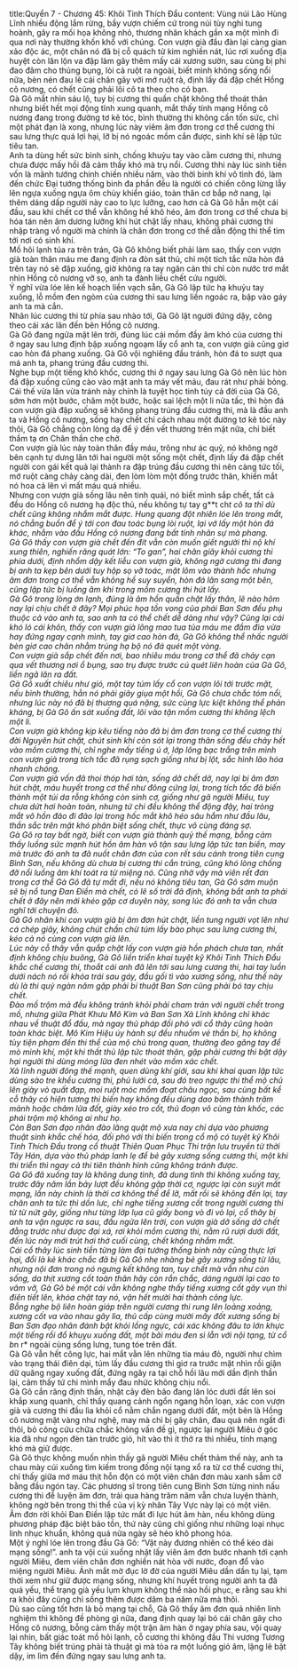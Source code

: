 title:Quyển 7 - Chương 45: Khôi Tinh Thích Đẩu
content:
Vùng núi Lão Hùng Lĩnh nhiều động lắm rừng, bầy vượn chiếm cứ trong núi tùy nghi tung hoành, gây ra mối họa không nhỏ, thương nhân khách gần xa một mình đi qua nơi này thường khốn khổ với chúng. Con vượn già đầu đàn lại càng gian xảo độc ác, một chân nó đã bị cỗ quách tử kim nghiền nát, lúc rơi xuống địa huyệt còn lăn lộn va đập làm gãy thêm mấy cái xương sườn, sau cùng bị phi đao đâm cho thủng bụng, lòi cả ruột ra ngoài, biết mình không sống nổi nữa, bèn nén đau lê cái chân gãy với mớ ruột rà, định lấy đá đập chết Hồng cô nương, có chết cũng phải lôi cô ta theo cho có bạn.<br> Gà Gô mắt nhìn sáu lộ, tuy bị cương thi quấn chặt không thể thoát thân nhưng biết hết mọi động tĩnh xung quanh, mắt thấy tính mạng Hồng cô nương đang trong đường tơ kẽ tóc, bình thường thi không cần tốn sức, chỉ một phát đạn là xong, nhưng lúc này viêm âm đơn trong cơ thể cương thi sau lưng thực quá lợi hại, lỡ bị nó ngoác mồm cắn được, sinh khí sẽ lập tức tiêu tan.<br>Anh ta dùng hết sức bình sinh, chống khuỷu tay vào cằm cương thi, nhưng chưa được mấy hồi đã cảm thấy khó mà trụ nổi. Cương thhi này lúc sinh tiền vốn là mãnh tướng chinh chiến nhiều năm, vào thời binh khí vô tình đó, làm đến chức Đại tướng thống binh đa phần đều là người có chiến công lừng lẫy lên ngựa xuống ngựa ôm chùy khiển giáo, toàn thân cơ bắp nở nang, lại thêm dáng dấp người này cao to lực lưỡng, cao hơn cả Gà Gô hẳn một cái đầu, sau khi chết cơ thể vẫn không hề khô héo, âm đơn trong cơ thể chưa bị hóa tán nên âm dương lưỡng khí hút chặt lấy nhau, không phải cương thi nhập tràng vồ người mà chính là chân đơn trong cơ thể dẫn động thi thể tìm tới nơi có sinh khí.<br> Mồ hôi lạnh túa ra trên trán, Gà Gô không biết phải làm sao, thấy con vượn già toàn thân máu me đang định ra đòn sát thủ, chỉ một tích tắc nữa hòn đá trên tay nó sẽ đập xuống, giờ không ra tay ngăn cản thì chỉ còn nước trơ mắt nhìn Hồng cô nương vỡ sọ, anh ta đành liều chết cứu người.<br> Ý nghĩ vừa lóe lên kế hoạch liền vạch sẵn, Gà Gô lập tức hạ khuỷu tay xuống, lỗ mồm đen ngòm của cương thi sau lưng liền ngoác ra, bập vào gáy anh ta mà cắn.<br> Nhân lúc cương thi từ phía sau nhào tới, Gà Gô lật người đứng dậy, cõng theo cái xác lăn đến bên Hồng cô nương.<br> Gà Gô đang ngửa mặt lên trời, đúng lúc cái mồm đầy âm khó của cương thi ở ngay sau lưng định bập xuống ngoạm lấy cổ anh ta, con vượn già cũng giơ cao hòn đá phang xuống. Gà Gô vội nghiêng đầu tránh, hòn đá to sượt qua má anh ta, phang trúng đầu cương thi.<br> Nghe bụp một tiếng khô khốc, cương thi ở ngay sau lưng Gà Gô nên lúc hòn đá đập xuống cũng cào vào mặt anh ta máy vết máu, đau rát như phải bỏng.<br> Cái thế vừa lăn vừa tránh này chính là tuyệt học tinh túy cả đời của Gà Gô, sớm hơn một bước, châm một bước, hoặc sai lệch một li nửa tấc, thì hòn đá con vượn già đập xuống sẽ không phang trúng đầu cương thi, mà là đầu anh ta và Hồng cô nương, sống hay chết chỉ cách nhau một đường tơ kẽ tóc này thôi, Gà Gô chẳng còn lòng dạ để ý đến vết thương trên mặt nữa, chỉ biết thầm tạ ơn Chân thần che chở.<br> Con vượn già lúc này toàn thân đầy máu, trông như ác quỷ, nó không ngờ bên cạnh tự dưng lăn tới hai người một sống một chết, định lấy đá đập chết người con gái kết quả lại thành ra đập trúng đầu cương thi nên càng tức tối, mớ ruột càng chảy càng dài, đen lòm lòm một đống trước thân, khiến mắt nó hoa cả lên vì mất máu quá nhiều.<br> Nhưng con vượn già sống lâu nên tinh quái, nó biết mình sắp chết, tất cả đều do Hồng cô nương hạ độc thủ, nếu không tự tay g**t ch*t cô ta thì dù chết cũng không nhắm mắt được. Hung quang đột nhiên lóe lên trong mắt, nó chẳng buồn để ý tới con đau toác bụng lòi ruột, lại vớ lấy một hòn đá khác, nhằm vào đầu Hồng cô nương đang bất tỉnh nhân sự mà phang.<br> Gà Gô thấy con vượn già chết đến đít vẫn còn muốn giết người thì nộ khí xung thiên, nghiến răng quát lớn: “To gan”, hai chân giãy khỏi cương thi phía dưới, định nhổm dậy kết liễu con vượn già, không ngờ cương thi đang bị anh ta kẹp bên dưới tuy hộp sọ vỡ toác, mặt lõm vào thành hốc nhưng âm đơn trong cơ thể vẫn không hề suy suyển, hòn đá lăn sang một bên, cũng lập tức bị luồng âm khí trong mồm cương thi hút lấy.<br> Gà Gô trong lòng ớn lạnh, đúng là âm hồn quấn chặt lấy thân, lẽ nào hôm nay lại chịu chết ở đây? Mọi phúc họa tồn vong của phái Ban Sơn đều phụ thuộc cả vào anh ta, sao anh ta có thể chết dễ dàng như vậy? Cũng lại cái khó ló cái khôn, thấy con vượn già lông mao tua tủa máu me đầm đìa vừa hay đứng ngay cạnh mình, tay giơ cao hòn đá, Gà Gô không thể nhấc người bèn giơ cao chân nhằm trúng hạ bộ nó đá quét một vòng.<br> Con vượn già sắp chết đến nơi, bao nhiêu máu trong cơ thể đã chảy cạn qua vết thương nơi ổ bụng, sao trụ được trước cú quét liên hoàn của Gà Gô, liền ngã lăn ra đất.<br> Gà Gô xuất chiêu như gió, một tay túm lấy cổ con vượn lôi tới trước mặt, nếu bình thường, hẳn nó phải giãy giụa một hồi, Gà Gô chưa chắc tóm nổi, nhưng lúc này nó đã bị thương quá nặng, sức cùng lực kiệt không thể phản kháng, bị Gà Gô ấn sát xuống đất, lôi vào tận mồm cương thi không lệch một li.<br> Con vượn già không kịp kêu tiếng nào đã bị âm đơn trong cơ thể cương thi đời Nguyên hút chặt, chút sinh khí còn sót lại trong thân sống đều chảy hết vào mồm cương thi, chỉ nghe mấy tiếng ú ớ, lớp lông bạc trắng trên mình con vượn già trong tích tắc đã rụng sạch giống như bị lột, sắc hình lão hóa nhanh chóng.<br> Con vượn già vốn đã thoi thóp hơi tàn, sống dở chết dở, nay lại bị âm đơn hút chặt, máu huyết trong cơ thể như đông cứng lại, trong tích tắc đã biến thành một túi da rỗng không còn sinh cơ, giống như gã người Miêu, tuy chưa dứt hơi hoàn toàn, nhưng tứ chi đều không thể động đậy, hai tròng mắt vô hồn đảo đi đảo lại trong hốc mắt khô héo sâu hắm như đầu lâu, thần sắc trên mặt khó phân biệt sống chết, thực vô cùng đáng sợ.<br> Gà Gô ra tay bất ngờ, biết con vượn già thành quỷ thế mạng, bỗng cảm thấy luồng sức mạnh hút hồn âm hàn vô tận sau lưng lập tức tan biến, may mà trước đó anh ta đã nuốt chân đơn của con rết sáu cánh trong tiên cung Bình Sơn, nếu không dù chưa bị cương thi cắn trúng, cũng khó lòng chống đỡ nổi luồng âm khí toát ra từ miệng nó. Cũng nhờ vậy mà viên rết đơn trong cơ thể Gà Gô đã tự mất đi, nếu nó không tiêu tan, Gà Gô sớm muộn sẽ bị nổ tung Đan Điền mà chết, có lẽ số trời đã định, không bắt anh ta phải chết ở đây nên mới khéo gặp cơ duyên này, song lúc đó anh ta vẫn chưa nghĩ tới chuyện đó.<br> Gà Gô nhân khi con vượn già bị âm đơn hút chặt, liền tung người vọt lên như cá chép giãy, không chút chần chừ túm lấy bào phục sau lưng cương thi, kéo cả nó cùng con vượn già lên.<br> Lúc này cỗ thây vẫn quắp chặt lấy con vượn già hồn phách chưa tan, nhất định không chịu buông, Gà Gô liền triển khai tuyệt kỹ Khôi Tinh Thích Đẩu khắc chế cương thi, thoắt cái anh đã lên tới sau lưng cương thi, hai tay luồn dưới nách nó rồi khóa trái sau gáy, đầu gối tì vào xương sống, như thế này dù là thi quỷ ngàn năm gặp phải bí thuật Ban Sơn cũng phải bó tay chịu chết.<br> Đào mồ trộm mả đều không tránh khỏi phải cham trán với người chết trong mồ, nhưng giữa Phát Khưu Mô Kim và Ban Sơn Xả Lĩnh không chỉ khác nhau về thuật đổ đấu, mà ngay thủ pháp đối phó với cổ thây cũng hoàn toàn khác biệt. Mô Kim Hiệu úy hành sự đều nhuốm vẻ thần bí, họ không tùy tiện phạm đến thi thể của mộ chủ trong quan, thường đeo găng tay để mò minh khí, một khi thất thủ lập tức thoát thân, gặp phải cương thi bật dậy hại người thì dùng móng lừa đen nhét vào mồm xác chết.<br> Xả lĩnh người đông thế mạnh, quen dùng khí giới, sau khi khai quan lập tức dùng sào tre khều cương thi, phủ lưới cá, sau đó treo ngược thi thể mộ chủ lên giày vò quất đạp, moi ruột móc mồm đoạt châu ngọc, sau cùng bất kể cỗ thây có hiện tương thi biến hay không đều dùng dao băm thành trăm mảnh hoặc châm lửa đốt, giày xéo tro cốt, thủ đoạn vô cùng tàn khốc, các phái trộm mộ không ai như họ.<br> Còn Ban Sơn đạo nhân đào lăng quật mộ xưa nay chỉ dựa vào phương thuật sinh khắc chế hóa, đối phó với thi biến trong cổ mộ có tuyệt kỹ Khôi Tinh Thích Đẩu trong cổ thuật Thiên Quan Phục Thi trận lưu truyền từ thời Tây Hán, dựa vào thủ pháp lanh lẹ để bẻ gãy xương sống cương thi, một khi thi triển thì ngay cả thi tiên thành hình cũng không tránh được.<br> Gà Gô đã xuống tay là không dung tình, đã dung tình thì không xuống tay, trước đây năm lần bảy lượt đều không gặp thời cơ, ngược lại còn suýt mất mạng, lần này chính là thời cơ không thể để lỡ, mất rồi sẽ không đến lại, tay chân anh ta tức thì dồn lưc, chỉ nghe tiếng xương cốt trong người cương thi từ từ nứt gãy, giống như từng lớp lụa cũ giấy bong vò đi vò lại, cổ thây bị anh ta vặn ngược ra sau, đầu ngửa lên trời, con vượn già dở sống dở chết đằng trước như được đại xá, rơi khỏi mồm cương thi, nằm rũ rượi dưới đất, đến lúc này mới trút hơi thở cuối cùng, chết không nhắm mắt.<br> Cái cổ thây lúc sinh tiền từng làm đại tướng thống binh này cũng thực lợi hại, đổi là kẻ khác chắc đã bị Gà Gô nhẹ nhàng bẻ gãy xương sống từ lâu, nhưng nội đơn trong nó ngưng kết không tan, tuy chết mà vẫn như còn sống, da thịt xương cốt toàn thân hãy còn rắn chắc, dáng người lại cao to vãm vỡ, Gà Gô bẻ một cái vẫn không nghe thấy tiếng xương cốt gãy vụn thì điên tiết lên, khóa chặt tay nó, vận hết mười hai thành công lực.<br> Bỗng nghe bộ liên hoàn giáp trên người cương thi rung lên loảng xoảng, xương cốt va vào nhau gãy lìa, thủ cấp cùng mười mấy đốt xương sống bị Ban Sơn đạo nhân đánh bật khỏi lồng ngực, cái xác không đâu to lớn khực một tiếng rồi đổ khuỵu xuống đất, một bãi máu đen sì lẫn với nội tạng, từ cổ b*n r* ngoài cùng sống lưng, tung tóe trên đất.<br> Gà Gô vẫn hết công lực, hai mắt vằn lên những tia máu đỏ, người như chìm vào trạng thái điên dại, túm lấy đầu cương thi giơ ra trước mặt nhìn rồi giận dữ quăng ngay xuống đất, đứng ngây ra tại chỗ hồi lâu mới dần định thần lại, cảm thấy tứ chi mình mẩy đau nhức không chịu nổi.<br> Gà Gô cắn răng định thần, nhặt cây đèn bão đang lăn lóc dưới đất lên soi khắp xung quanh, chỉ thấy quang cảnh ngổn ngang hỗn loạn, xác con vượn già và cương thi đầu lìa khỏi cổ nằm chắn ngang dưới đất, một bên là Hồng cô nương mặt vàng như nghệ, may mà chỉ bị gãy chân, đau quá nên ngất đi thôi, bỏ công cứu chữa chắc không vấn đề gì, ngược lại người Miêu ở góc kia đã như ngọn đèn tàn trước gió, hít vào thì ít thở ra thì nhiều, tính mạng khó mà giữ được.<br> Gà Gô thực không muốn nhìn thấy gã người Miêu chết thảm thế này, anh ta chau mày cúi xuống tìm kiếm trong đống nội tạng xổ ra từ cơ thể cương thi, chỉ thấy giữa mớ máu thịt hỗn độn có một viên chân đơn màu xanh sẫm cỡ bằng đầu ngón tay. Các phương sĩ trong tiên cung Bình Sơn từng ninh nấu cương thi để luyện âm đơn, trải qua hàng trăm năm vẫn chưa luyện thành, không ngờ bên trong thi thể của vị kỳ nhân Tây Vực này lại có một viên.<br> Âm đơn rời khỏi Đan Điền lập tức mất đi lực hút âm hàn, nếu không dùng phương pháp đặc biệt bảo tồn, thứ này cũng chỉ giống như những loại nhục linh nhục khuẩn, không quá nửa ngày sẽ héo khô phong hóa.<br> Một ý nghĩ lóe lên trong đầu Gà Gô: “Vật này đương nhiên có thể kéo dài mạng sống!”. anh ta vội cúi xuống nhặt lấy viên âm đơn bước nhanh tới cạnh người Miêu, đem viên chân đơn nghiền nát hòa với nước, đoạn đổ vào miệng người Miêu. Ánh mắt mờ đục lờ đờ của người Miêu dần dần tụ lại, tạm thời xem như giữ được mạng sống, nhưng khí huyết trong người anh ta đã quá yếu, thể trạng già yếu lụm khụm không thể nào hồi phục, e rằng sau khi ra khỏi đây cũng chỉ sống thêm được dăm ba năm nữa mà thôi.<br> Dù sao cũng tốt hơn là bỏ mạng tại chỗ, Gà Gô thấy âm đơn quả nhiên linh nghiệm thì không đề phòng gì nữa, đang định quay lại bó cái chân gãy cho Hồng cô nương, bỗng cảm thấy một trận âm hàn ở ngay phía sau, vội quay lại nhìn, bất giác toát mồ hôi lạnh, cỗ cương thi không đầu Thi vương Tương Tây không biết trúng phải tà thuật gì mà tỏa ra một luồng gió âm, lặng lẽ bật dậy, im lìm đến đứng ngay sau lưng anh ta.